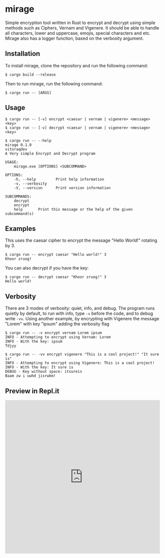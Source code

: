 # mirage
Simple encryption tool written in Rust to encrypt and decrypt using simple methods
such as Ciphers, Vernam and Vigenere. It should be able to handle all characters, lower and uppercase, emojis,
special characters and etc. Mirage also has a logger function, based on the verbosity argument.


## Installation

To install mirage, clone the repository and run the following command:

`$ cargo build --release`

Then to run mirage, run the following command:

`$ cargo run -- [ARGS]`

## Usage
```
$ cargo run -- [-v] encrypt <caesar | vernam | vigenere> <message> <key>
$ cargo run -- [-v] decrypt <caesar | vernam | vigenere> <message> <key>
```
```
$ cargo run -- --help
mirage 0.1.0
vitoraqdev
A Very simple Encrypt and Decrypt program

USAGE:
    mirage.exe [OPTIONS] <SUBCOMMAND>

OPTIONS:
    -h, --help         Print help information
    -v, --verbosity
    -V, --version      Print version information

SUBCOMMANDS:
    decrypt
    encrypt
    help       Print this message or the help of the given subcommand(s)
```

## Examples
This uses the caesar cipher to encrypt the message "Hello World!" rotating by 3.

```
$ cargo run -- encrypt caesar "Hello world!" 3
Khoor zruog!
```

You can also decrypt if you have the key:
```
$ cargo run -- decrypt caesar "Khoor zruog!" 3
Hello world!
```

## Verbosity
There are 3 modes of verbosity: quiet, info, and debug. The program runs quietly by default, to run with info, type `-v` before the code, and to debug write `-vv`.
Using another example, by encrypting with Vigenere the message "Lorem" with key "ipsum" adding the verbosity flag

```
$ cargo run -- -v encrypt vernam Lorem ipsum  
INFO - Attempting to encrypt using Vernam: Lorem
INFO - With the key: ipsum
Tdjyy
```

```
$ cargo run -- -vv encrypt vigenere "This is a cool project!" "It sure is" 
INFO - Attempting to encrypt using Vigenere: This is a cool project!
INFO - With the key: It sure is
DEBUG - Key without space: itsureis
Baam zw i uwhd jisrwkm!
```
## Preview in Repl.it
<iframe frameborder="0" width="100%" height="500px" src="https://replit.com/@vitoraqdev/mirage?lite=true"></iframe>
